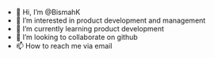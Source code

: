 - 👋 Hi, I’m @BismahK
- 👀 I’m interested in product development and management
- 🌱 I’m currently learning product development
- 💞️ I’m looking to collaborate on github
- 📫 How to reach me via email

<!---
BismahK/BismahK is a ✨ special ✨ repository because its `README.md` (this file) appears on your GitHub profile.
You can click the Preview link to take a look at your changes.
--->
